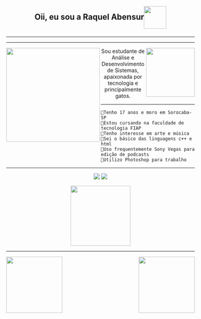 <!--[![banner-git-hub.png](https://i.postimg.cc/7Yg8FrtG/banner-git-hub.png)](https://github.com/RaquelAbensur)-->

## <p align="center"> Oii, eu sou a Raquel Abensur<img align="center" height="60cm" src="https://i.postimg.cc/3RJHy3Xk/cat-bubble.gif)](https://postimg.cc/v1jKkFSy">
  </p>

___
___

<div>
  <p>
  <img height="250cm" align="left" src="https://spotify-recently-played-readme.vercel.app/api?user=21dp3xcg7ugsim6bf634s7pqi">
     <img align="right" height="130cm"  src="https://i.postimg.cc/sgNsbzKR/cat-coffe.gif)](https://postimg.cc/JsZfB99T">
    <p align="center"> 
     Sou estudante de Análise e Desenvolvimento de Sistemas, apaixonada por tecnologia e principalmente gatos.
  </p>

  ____
  
  
    🔘Tenho 17 anos e moro em Sorocaba-SP
    🔘Estou cursando na faculdade de tecnologia FIAP
    🔘Tenho interesse em arte e música
    🔘Sei o básico das linguagens c++ e html
    🔘Uso frequentemente Sony Vegas para edição de podcasts
    🔘Utilizo Photoshop para trabalho
    
  ____
  
  <!--
  [![GitHub Streak](https://github-readme-streak-stats.herokuapp.com?user=raquelabensur&theme=blood&hide_border=true&date_format=j%20M%5B%20Y%5D&border=920741&background=FFF0D4&ring=920741&fire=EF5548)](https://git.io/streak-stats)
  /a href= ""><img src= "https://img.shields.io/badge/Discord-7289DA?style=for-the-badge&logo=discord&logoColor=white"></a>
  -->
  
  <p align="center">
  <a href= "mailto:raquelabensur10@gmail"><img src= "https://img.shields.io/badge/Gmail-D14836?style=for-the-badge&logo=gmail&logoColor=white"></a>
  <a href= "https://www.linkedin.com/in/raquel-abensur-a54660210/"><img src= "https://img.shields.io/badge/LinkedIn-0077B5?style=for-the-badge&logo=linkedin&logoColor=white"></a>
  </p>
  
  <p align="center">
<img height="160cm" src="https://i.postimg.cc/Y9wBYztv/banner-cats-II.jpg)](https://postimg.cc/5HprMvYJ">
  </p>
 
  ____
  
<div>
  <p align="left">
    <a href= "https://github.com/RaquelAbensur">
    <img height="150cm" src="https://github-readme-stats.vercel.app/api?username=raquelabensur&theme=moltack&show_icons=true">
    <img height="150cm" align="right" src="https://github-readme-streak-stats.herokuapp.com?user=raquelabensur&theme=blood&hide_border=true&date_format=j%20M%5B%20Y%5D&border=920741&background=FFF0D4&ring=920741&fire=EF5548)](https://git.io/streak-stats"/>
      </p>
    </div>
